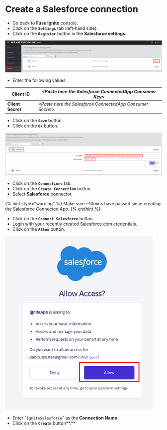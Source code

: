 # Create a Salesforce connection

* Go back to **Fuse Ignite** console.
* Click on the **`Settings`** tab \(left-hand side\).
* Click on the **`Register`** button in the **Salesforce settings.**

![](../.gitbook/assets/image%20%28102%29.png)

* Enter the following values:

| **Client ID** | _&lt;Paste here the Salesforce ConnectedApp Consumer Key&gt;_ |
| --- | --- |
| **Client Secret** | _&lt;Paste here the Salesforce ConnectedApp Consumer Secret&gt;_ |

* Click on the **`Save`** button.
* Click on the **`Ok`** button.

![](../.gitbook/assets/image%20%2835%29.png)

* Click on the **`Connections`** tab.
* Click on the **`Create Connection`** button.
* Select **Salesforce** connector.

{% hint style="warning" %}
Make sure ~10mins have passed since creating the Salesforce Connected App.
{% endhint %}

* Click on the **`Connect Salesforce`** button.
* Login with your recently created Salesforce.com credentials.
* Click on the **`Allow`** button.

![](../.gitbook/assets/image%20%2836%29.png)

* Enter "`IgniteSalesforce`" as the **Connection Name.**
* Click on the **`Create`** button**.**

